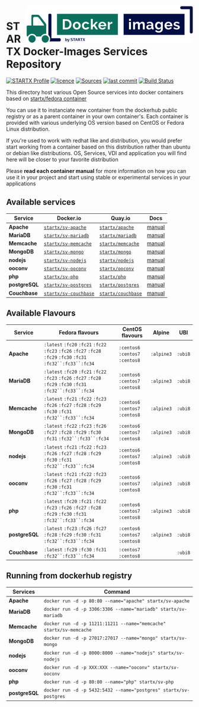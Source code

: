 <img align="right" src="https://raw.githubusercontent.com/startxfr/docker-images/master/travis/logo-small.svg?sanitize=true">

# STARTX Docker-Images Services Repository

[![STARTX Profile](https://img.shields.io/badge/provider-startx-green.svg)](https://github.com/startxfr) [![licence](https://img.shields.io/github/license/startxfr/docker-images.svg)](https://github.com/startxfr/docker-images) [![Sources](https://img.shields.io/badge/startxfr-docker--images-blue.svg)](https://github.com/startxfr/docker-images/tree/master/) [![last commit](https://img.shields.io/github/last-commit/startxfr/docker-images.svg)](https://github.com/startxfr/docker-images) [![Build Status](https://travis-ci.org/startxfr/docker-images.svg?branch=master)](https://travis-ci.org/startxfr/docker-images)

This directory host various Open Source services into docker containers based on [startx/fedora container](https://hub.docker.com/r/startx/fedora)

You can use it to instanciate new container from the dockerhub public registry
or as a parent container in your own container's.
Each container is provided with various underlying OS version based on CentOS or
Fedora Linux distribution.

If you're used to work with redhat like and distribution, you would prefer start working
from a container based on this distribution rather than ubuntu or debian like distributions.
OS, Services, VDI and application you will find here will be closer to your favorite distribution

Please **read each container manual** for more information on how you can use it in
your project and start using stable or experimental services in your applications

## Available services

| Service        | Docker.io                                                             | Quay.io                                                           | Docs                          |
| -------------- | --------------------------------------------------------------------- | ----------------------------------------------------------------- | ----------------------------- |
| **Apache**     | [`startx/sv-apache`](https://hub.docker.com/r/startx/sv-apache)       | [`startx/apache`](https://quay.io/repository/startx/apache)       | [manual](apache/README.md)    |
| **MariaDB**    | [`startx/sv-mariadb`](https://hub.docker.com/r/startx/sv-mariadb)     | [`startx/mariadb`](https://quay.io/repository/startx/mariadb)     | [manual](mariadb/README.md)   |
| **Memcache**   | [`startx/sv-memcache`](https://hub.docker.com/r/startx/sv-memcache)   | [`startx/memcache`](https://quay.io/repository/startx/memcache)   | [manual](memcache/README.md)  |
| **MongoDB**    | [`startx/sv-mongo`](https://hub.docker.com/r/startx/sv-mongo)         | [`startx/mongo`](https://quay.io/repository/startx/mongo)         | [manual](mongo/README.md)     |
| **nodejs**     | [`startx/sv-nodejs`](https://hub.docker.com/r/startx/sv-nodejs)       | [`startx/nodejs`](https://quay.io/repository/startx/nodejs)       | [manual](nodejs/README.md)    |
| **ooconv**     | [`startx/sv-ooconv`](https://hub.docker.com/r/startx/sv-ooconv)       | [`startx/ooconv`](https://quay.io/repository/startx/ooconv)       | [manual](ooconv/README.md)    |
| **php**        | [`startx/sv-php`](https://hub.docker.com/r/startx/sv-php)             | [`startx/php`](https://quay.io/repository/startx/php)             | [manual](php/README.md)       |
| **postgreSQL** | [`startx/sv-postgres`](https://hub.docker.com/r/startx/sv-postgres)   | [`startx/postgres`](https://quay.io/repository/startx/postgres)   | [manual](postgres/README.md)  |
| **Couchbase**  | [`startx/sv-couchbase`](https://hub.docker.com/r/startx/sv-couchbase) | [`startx/couchbase`](https://quay.io/repository/startx/couchbase) | [manual](couchbase/README.md) |

## Available Flavours

| Service        | Fedora flavours                                                                                                 | CentOS flavours                  | Alpine     | UBI     |
| -------------- | --------------------------------------------------------------------------------------------------------------- | -------------------------------- | ---------- | ------- |
| **Apache**     | `:latest` `:fc20` `:fc21` `:fc22` `:fc23` `:fc26` `:fc27` `:fc28` `:fc29` `:fc30` `:fc31` `:fc32``:fc33``:fc34` | `:centos6` `:centos7` `:centos8` | `:alpine3` | `:ubi8` |
| **MariaDB**    | `:latest` `:fc20` `:fc21` `:fc22` `:fc23` `:fc26` `:fc27` `:fc28` `:fc29` `:fc30` `:fc31` `:fc32``:fc33``:fc34` | `:centos6` `:centos7` `:centos8` | `:alpine3` | `:ubi8` |
| **Memcache**   | `:latest` `:fc21` `:fc22` `:fc23` `:fc26` `:fc27` `:fc28` `:fc29` `:fc30` `:fc31` `:fc32``:fc33``:fc34`         | `:centos6` `:centos7` `:centos8` | `:alpine3` | `:ubi8` |
| **MongoDB**    | `:latest` `:fc22` `:fc23` `:fc26` `:fc27` `:fc28` `:fc29` `:fc30` `:fc31` `:fc32``:fc33``:fc34`                 | `:centos6` `:centos7` `:centos8` | `:alpine3` | `:ubi8` |
| **nodejs**     | `:latest` `:fc21` `:fc22` `:fc23` `:fc26` `:fc27` `:fc28` `:fc29` `:fc30` `:fc31` `:fc32``:fc33``:fc34`         | `:centos6` `:centos7` `:centos8` | `:alpine3` | `:ubi8` |
| **ooconv**     | `:latest` `:fc21` `:fc22` `:fc23` `:fc26` `:fc27` `:fc28` `:fc29` `:fc30` `:fc31` `:fc32``:fc33``:fc34`         | `:centos6` `:centos7` `:centos8` | `:alpine3` | `:ubi8` |
| **php**        | `:latest` `:fc20` `:fc21` `:fc22` `:fc23` `:fc26` `:fc27` `:fc28` `:fc29` `:fc30` `:fc31` `:fc32``:fc33``:fc34` | `:centos6` `:centos7` `:centos8` | `:alpine3` | `:ubi8` |
| **postgreSQL** | `:latest` `:fc23` `:fc26` `:fc27` `:fc28` `:fc29` `:fc30` `:fc31` `:fc32``:fc33``:fc34`                         | `:centos6` `:centos7` `:centos8` | `:alpine3` | `:ubi8` |
| **Couchbase**  | `:latest` `:fc29` `:fc30` `:fc31` `:fc32``:fc33``:fc34`                                                         | `:centos7` `:centos8`            |            | `:ubi8` |

## Running from dockerhub registry

| Services       | Command                                                             |
| -------------- | ------------------------------------------------------------------- |
| **Apache**     | `docker run -d -p 80:80 --name="apache" startx/sv-apache`           |
| **MariaDB**    | `docker run -d -p 3306:3306 --name="mariadb" startx/sv-mariadb`     |
| **Memcache**   | `docker run -d -p 11211:11211 --name="memcache" startx/sv-memcache` |
| **MongoDB**    | `docker run -d -p 27017:27017 --name="mongo" startx/sv-mongo`       |
| **nodejs**     | `docker run -d -p 8000:8000 --name="nodejs" startx/sv-nodejs`       |
| **ooconv**     | `docker run -d -p XXX:XXX --name="ooconv" startx/sv-ooconv`         |
| **php**        | `docker run -d -p 80:80 --name="php" startx/sv-php`                 |
| **postgreSQL** | `docker run -d -p 5432:5432 --name="postgres" startx/sv-postgres`   |
